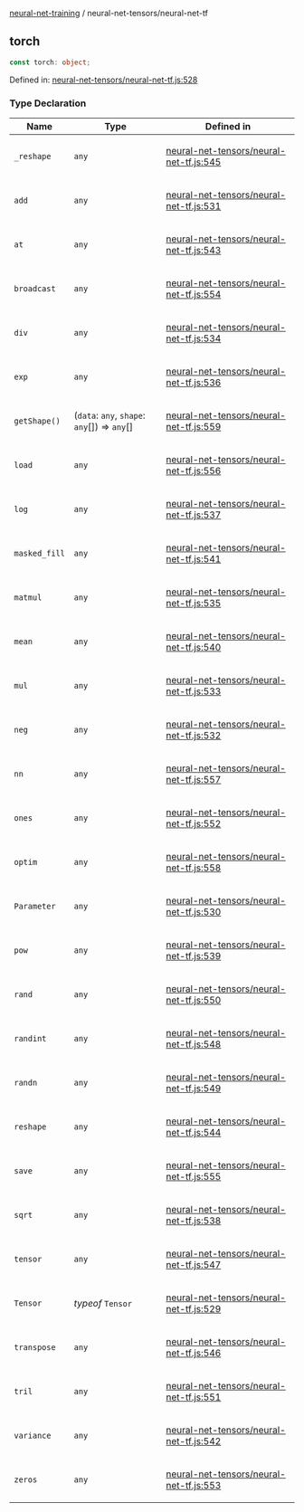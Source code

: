 [neural-net-training](../modules.md) / neural-net-tensors/neural-net-tf

## torch

```ts
const torch: object;
```

Defined in: [neural-net-tensors/neural-net-tf.js:528](https://github.com/vtempest/ai-research-agent/tree/master/packages/neural-net/src/neural-net-tensors/neural-net-tf.js#L528)

### Type Declaration

<table>
<thead>
<tr>
<th>Name</th>
<th>Type</th>
<th>Defined in</th>
</tr>
</thead>
<tbody>
<tr>
<td>

<a id="_reshape"></a> `_reshape`

</td>
<td>

`any`

</td>
<td>

[neural-net-tensors/neural-net-tf.js:545](https://github.com/vtempest/ai-research-agent/tree/master/packages/neural-net/src/neural-net-tensors/neural-net-tf.js#L545)

</td>
</tr>
<tr>
<td>

<a id="add"></a> `add`

</td>
<td>

`any`

</td>
<td>

[neural-net-tensors/neural-net-tf.js:531](https://github.com/vtempest/ai-research-agent/tree/master/packages/neural-net/src/neural-net-tensors/neural-net-tf.js#L531)

</td>
</tr>
<tr>
<td>

<a id="at"></a> `at`

</td>
<td>

`any`

</td>
<td>

[neural-net-tensors/neural-net-tf.js:543](https://github.com/vtempest/ai-research-agent/tree/master/packages/neural-net/src/neural-net-tensors/neural-net-tf.js#L543)

</td>
</tr>
<tr>
<td>

<a id="broadcast"></a> `broadcast`

</td>
<td>

`any`

</td>
<td>

[neural-net-tensors/neural-net-tf.js:554](https://github.com/vtempest/ai-research-agent/tree/master/packages/neural-net/src/neural-net-tensors/neural-net-tf.js#L554)

</td>
</tr>
<tr>
<td>

<a id="div"></a> `div`

</td>
<td>

`any`

</td>
<td>

[neural-net-tensors/neural-net-tf.js:534](https://github.com/vtempest/ai-research-agent/tree/master/packages/neural-net/src/neural-net-tensors/neural-net-tf.js#L534)

</td>
</tr>
<tr>
<td>

<a id="exp"></a> `exp`

</td>
<td>

`any`

</td>
<td>

[neural-net-tensors/neural-net-tf.js:536](https://github.com/vtempest/ai-research-agent/tree/master/packages/neural-net/src/neural-net-tensors/neural-net-tf.js#L536)

</td>
</tr>
<tr>
<td>

<a id="getshape"></a> `getShape()`

</td>
<td>

(`data`: `any`, `shape`: `any`[]) => `any`[]

</td>
<td>

[neural-net-tensors/neural-net-tf.js:559](https://github.com/vtempest/ai-research-agent/tree/master/packages/neural-net/src/neural-net-tensors/neural-net-tf.js#L559)

</td>
</tr>
<tr>
<td>

<a id="load"></a> `load`

</td>
<td>

`any`

</td>
<td>

[neural-net-tensors/neural-net-tf.js:556](https://github.com/vtempest/ai-research-agent/tree/master/packages/neural-net/src/neural-net-tensors/neural-net-tf.js#L556)

</td>
</tr>
<tr>
<td>

<a id="log"></a> `log`

</td>
<td>

`any`

</td>
<td>

[neural-net-tensors/neural-net-tf.js:537](https://github.com/vtempest/ai-research-agent/tree/master/packages/neural-net/src/neural-net-tensors/neural-net-tf.js#L537)

</td>
</tr>
<tr>
<td>

<a id="masked_fill"></a> `masked_fill`

</td>
<td>

`any`

</td>
<td>

[neural-net-tensors/neural-net-tf.js:541](https://github.com/vtempest/ai-research-agent/tree/master/packages/neural-net/src/neural-net-tensors/neural-net-tf.js#L541)

</td>
</tr>
<tr>
<td>

<a id="matmul"></a> `matmul`

</td>
<td>

`any`

</td>
<td>

[neural-net-tensors/neural-net-tf.js:535](https://github.com/vtempest/ai-research-agent/tree/master/packages/neural-net/src/neural-net-tensors/neural-net-tf.js#L535)

</td>
</tr>
<tr>
<td>

<a id="mean"></a> `mean`

</td>
<td>

`any`

</td>
<td>

[neural-net-tensors/neural-net-tf.js:540](https://github.com/vtempest/ai-research-agent/tree/master/packages/neural-net/src/neural-net-tensors/neural-net-tf.js#L540)

</td>
</tr>
<tr>
<td>

<a id="mul"></a> `mul`

</td>
<td>

`any`

</td>
<td>

[neural-net-tensors/neural-net-tf.js:533](https://github.com/vtempest/ai-research-agent/tree/master/packages/neural-net/src/neural-net-tensors/neural-net-tf.js#L533)

</td>
</tr>
<tr>
<td>

<a id="neg"></a> `neg`

</td>
<td>

`any`

</td>
<td>

[neural-net-tensors/neural-net-tf.js:532](https://github.com/vtempest/ai-research-agent/tree/master/packages/neural-net/src/neural-net-tensors/neural-net-tf.js#L532)

</td>
</tr>
<tr>
<td>

<a id="nn"></a> `nn`

</td>
<td>

`any`

</td>
<td>

[neural-net-tensors/neural-net-tf.js:557](https://github.com/vtempest/ai-research-agent/tree/master/packages/neural-net/src/neural-net-tensors/neural-net-tf.js#L557)

</td>
</tr>
<tr>
<td>

<a id="ones"></a> `ones`

</td>
<td>

`any`

</td>
<td>

[neural-net-tensors/neural-net-tf.js:552](https://github.com/vtempest/ai-research-agent/tree/master/packages/neural-net/src/neural-net-tensors/neural-net-tf.js#L552)

</td>
</tr>
<tr>
<td>

<a id="optim"></a> `optim`

</td>
<td>

`any`

</td>
<td>

[neural-net-tensors/neural-net-tf.js:558](https://github.com/vtempest/ai-research-agent/tree/master/packages/neural-net/src/neural-net-tensors/neural-net-tf.js#L558)

</td>
</tr>
<tr>
<td>

<a id="parameter"></a> `Parameter`

</td>
<td>

`any`

</td>
<td>

[neural-net-tensors/neural-net-tf.js:530](https://github.com/vtempest/ai-research-agent/tree/master/packages/neural-net/src/neural-net-tensors/neural-net-tf.js#L530)

</td>
</tr>
<tr>
<td>

<a id="pow"></a> `pow`

</td>
<td>

`any`

</td>
<td>

[neural-net-tensors/neural-net-tf.js:539](https://github.com/vtempest/ai-research-agent/tree/master/packages/neural-net/src/neural-net-tensors/neural-net-tf.js#L539)

</td>
</tr>
<tr>
<td>

<a id="rand"></a> `rand`

</td>
<td>

`any`

</td>
<td>

[neural-net-tensors/neural-net-tf.js:550](https://github.com/vtempest/ai-research-agent/tree/master/packages/neural-net/src/neural-net-tensors/neural-net-tf.js#L550)

</td>
</tr>
<tr>
<td>

<a id="randint"></a> `randint`

</td>
<td>

`any`

</td>
<td>

[neural-net-tensors/neural-net-tf.js:548](https://github.com/vtempest/ai-research-agent/tree/master/packages/neural-net/src/neural-net-tensors/neural-net-tf.js#L548)

</td>
</tr>
<tr>
<td>

<a id="randn"></a> `randn`

</td>
<td>

`any`

</td>
<td>

[neural-net-tensors/neural-net-tf.js:549](https://github.com/vtempest/ai-research-agent/tree/master/packages/neural-net/src/neural-net-tensors/neural-net-tf.js#L549)

</td>
</tr>
<tr>
<td>

<a id="reshape"></a> `reshape`

</td>
<td>

`any`

</td>
<td>

[neural-net-tensors/neural-net-tf.js:544](https://github.com/vtempest/ai-research-agent/tree/master/packages/neural-net/src/neural-net-tensors/neural-net-tf.js#L544)

</td>
</tr>
<tr>
<td>

<a id="save"></a> `save`

</td>
<td>

`any`

</td>
<td>

[neural-net-tensors/neural-net-tf.js:555](https://github.com/vtempest/ai-research-agent/tree/master/packages/neural-net/src/neural-net-tensors/neural-net-tf.js#L555)

</td>
</tr>
<tr>
<td>

<a id="sqrt"></a> `sqrt`

</td>
<td>

`any`

</td>
<td>

[neural-net-tensors/neural-net-tf.js:538](https://github.com/vtempest/ai-research-agent/tree/master/packages/neural-net/src/neural-net-tensors/neural-net-tf.js#L538)

</td>
</tr>
<tr>
<td>

<a id="tensor"></a> `tensor`

</td>
<td>

`any`

</td>
<td>

[neural-net-tensors/neural-net-tf.js:547](https://github.com/vtempest/ai-research-agent/tree/master/packages/neural-net/src/neural-net-tensors/neural-net-tf.js#L547)

</td>
</tr>
<tr>
<td>

<a id="tensor-1"></a> `Tensor`

</td>
<td>

*typeof* `Tensor`

</td>
<td>

[neural-net-tensors/neural-net-tf.js:529](https://github.com/vtempest/ai-research-agent/tree/master/packages/neural-net/src/neural-net-tensors/neural-net-tf.js#L529)

</td>
</tr>
<tr>
<td>

<a id="transpose"></a> `transpose`

</td>
<td>

`any`

</td>
<td>

[neural-net-tensors/neural-net-tf.js:546](https://github.com/vtempest/ai-research-agent/tree/master/packages/neural-net/src/neural-net-tensors/neural-net-tf.js#L546)

</td>
</tr>
<tr>
<td>

<a id="tril"></a> `tril`

</td>
<td>

`any`

</td>
<td>

[neural-net-tensors/neural-net-tf.js:551](https://github.com/vtempest/ai-research-agent/tree/master/packages/neural-net/src/neural-net-tensors/neural-net-tf.js#L551)

</td>
</tr>
<tr>
<td>

<a id="variance"></a> `variance`

</td>
<td>

`any`

</td>
<td>

[neural-net-tensors/neural-net-tf.js:542](https://github.com/vtempest/ai-research-agent/tree/master/packages/neural-net/src/neural-net-tensors/neural-net-tf.js#L542)

</td>
</tr>
<tr>
<td>

<a id="zeros"></a> `zeros`

</td>
<td>

`any`

</td>
<td>

[neural-net-tensors/neural-net-tf.js:553](https://github.com/vtempest/ai-research-agent/tree/master/packages/neural-net/src/neural-net-tensors/neural-net-tf.js#L553)

</td>
</tr>
</tbody>
</table>
